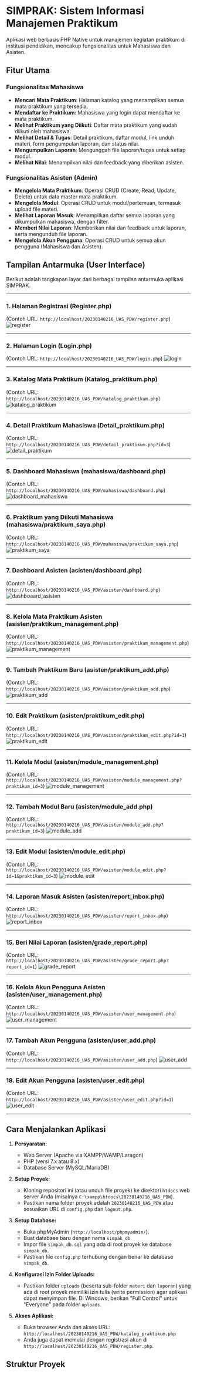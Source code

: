 # SIMPRAK: Sistem Informasi Manajemen Praktikum

Aplikasi web berbasis PHP Native untuk manajemen kegiatan praktikum di institusi pendidikan, mencakup fungsionalitas untuk Mahasiswa dan Asisten.

## Fitur Utama

### Fungsionalitas Mahasiswa

* **Mencari Mata Praktikum**: Halaman katalog yang menampilkan semua mata praktikum yang tersedia.
* **Mendaftar ke Praktikum**: Mahasiswa yang login dapat mendaftar ke mata praktikum.
* **Melihat Praktikum yang Diikuti**: Daftar mata praktikum yang sudah diikuti oleh mahasiswa.
* **Melihat Detail & Tugas**: Detail praktikum, daftar modul, link unduh materi, form pengumpulan laporan, dan status nilai.
* **Mengumpulkan Laporan**: Mengunggah file laporan/tugas untuk setiap modul.
* **Melihat Nilai**: Menampilkan nilai dan feedback yang diberikan asisten.

### Fungsionalitas Asisten (Admin)

* **Mengelola Mata Praktikum**: Operasi CRUD (Create, Read, Update, Delete) untuk data master mata praktikum.
* **Mengelola Modul**: Operasi CRUD untuk modul/pertemuan, termasuk upload file materi.
* **Melihat Laporan Masuk**: Menampilkan daftar semua laporan yang dikumpulkan mahasiswa, dengan filter.
* **Memberi Nilai Laporan**: Memberikan nilai dan feedback untuk laporan, serta mengunduh file laporan.
* **Mengelola Akun Pengguna**: Operasi CRUD untuk semua akun pengguna (Mahasiswa dan Asisten).

## Tampilan Antarmuka (User Interface)

Berikut adalah tangkapan layar dari berbagai tampilan antarmuka aplikasi SIMPRAK.

---

### 1. Halaman Registrasi (Register.php)
(Contoh URL: `http://localhost/20230140216_UAS_PDW/register.php`)
![register](https://github.com/user-attachments/assets/e85942bf-2689-4650-84ce-dfdeb149f4cc)


---

### 2. Halaman Login (Login.php)
(Contoh URL: `http://localhost/20230140216_UAS_PDW/login.php`)
![login](https://github.com/user-attachments/assets/9591a2df-3e0f-49e9-a27b-14ef88f3d402)

---

### 3. Katalog Mata Praktikum (Katalog_praktikum.php)
(Contoh URL: `http://localhost/20230140216_UAS_PDW/katalog_praktikum.php`)
![katalog_praktikum](https://github.com/user-attachments/assets/c4c4cbe2-8bcc-4777-b384-a22133c22677)


---

### 4. Detail Praktikum Mahasiswa (Detail_praktikum.php)
(Contoh URL: `http://localhost/20230140216_UAS_PDW/detail_praktikum.php?id=3`)
![detail_praktikum](https://github.com/user-attachments/assets/05bbd135-6390-4650-a73d-42229ba8ebe1)

---

### 5. Dashboard Mahasiswa (mahasiswa/dashboard.php)
(Contoh URL: `http://localhost/20230140216_UAS_PDW/mahasiswa/dashboard.php`)
![dashboard_mahasiswa](https://github.com/user-attachments/assets/4b62d1d5-818d-4565-85ef-bd6c6c3a9e8d)


---

### 6. Praktikum yang Diikuti Mahasiswa (mahasiswa/praktikum_saya.php)
(Contoh URL: `http://localhost/20230140216_UAS_PDW/mahasiswa/praktikum_saya.php`)
![praktikum_saya](https://github.com/user-attachments/assets/842bb00f-582d-4c3f-b84c-225cc787063f)

---

### 7. Dashboard Asisten (asisten/dashboard.php)
(Contoh URL: `http://localhost/20230140216_UAS_PDW/asisten/dashboard.php`)
![dashboaard_asisten](https://github.com/user-attachments/assets/19083fa6-9cdd-4a06-b297-5c7bf2985b38)


---

### 8. Kelola Mata Praktikum Asisten (asisten/praktikum_management.php)
(Contoh URL: `http://localhost/20230140216_UAS_PDW/asisten/praktikum_management.php`)
![praktikum_management](https://github.com/user-attachments/assets/72f0ac5d-e212-429d-8886-72bf9c52af7f)


---

### 9. Tambah Praktikum Baru (asisten/praktikum_add.php)
(Contoh URL: `http://localhost/20230140216_UAS_PDW/asisten/praktikum_add.php`)
![praktikum_add](https://github.com/user-attachments/assets/7ac10925-261e-4dc2-a36c-86b5fb60a803)


---

### 10. Edit Praktikum (asisten/praktikum_edit.php)
(Contoh URL: `http://localhost/20230140216_UAS_PDW/asisten/praktikum_edit.php?id=1`)
![praktikum_edit](https://github.com/user-attachments/assets/e784df61-3d73-4e18-9a1e-1ac52c17dd49)


---

### 11. Kelola Modul (asisten/module_management.php)
(Contoh URL: `http://localhost/20230140216_UAS_PDW/asisten/module_management.php?praktikum_id=3`)
![module_management](https://github.com/user-attachments/assets/a0d3005b-68ee-47c9-acae-51529d2f4927)


---

### 12. Tambah Modul Baru (asisten/module_add.php)
(Contoh URL: `http://localhost/20230140216_UAS_PDW/asisten/module_add.php?praktikum_id=3`)
![module_add](https://github.com/user-attachments/assets/222a01ba-e575-4601-af61-c567cde54f41)



---

### 13. Edit Modul (asisten/module_edit.php)
(Contoh URL: `http://localhost/20230140216_UAS_PDW/asisten/module_edit.php?id=1&praktikum_id=3`)
![module_edit](https://github.com/user-attachments/assets/168527fa-ddaf-4119-a8df-6c8fd9eff446)


---

### 14. Laporan Masuk Asisten (asisten/report_inbox.php)
(Contoh URL: `http://localhost/20230140216_UAS_PDW/asisten/report_inbox.php`)
![report_inbox](https://github.com/user-attachments/assets/6a82d892-4228-4711-9f83-6913e394c6f5)


---

### 15. Beri Nilai Laporan (asisten/grade_report.php)
(Contoh URL: `http://localhost/20230140216_UAS_PDW/asisten/grade_report.php?report_id=1`)
![grade_report](https://github.com/user-attachments/assets/25fd3635-d3c3-42db-85a1-c87d6c85a64b)


---

### 16. Kelola Akun Pengguna Asisten (asisten/user_management.php)
(Contoh URL: `http://localhost/20230140216_UAS_PDW/asisten/user_management.php`)
![user_management](https://github.com/user-attachments/assets/a4f13831-5a52-4b8d-acae-f9c988ce00d0)


---

### 17. Tambah Akun Pengguna (asisten/user_add.php)
(Contoh URL: `http://localhost/20230140216_UAS_PDW/asisten/user_add.php`)
![user_add](https://github.com/user-attachments/assets/42148073-5652-41fc-a877-0c27a43ed490)


---

### 18. Edit Akun Pengguna (asisten/user_edit.php)
(Contoh URL: `http://localhost/20230140216_UAS_PDW/asisten/user_edit.php?id=1`)
![user_edit](https://github.com/user-attachments/assets/adbb7b32-dc11-4a9c-b91b-c606f1967dfd)


---

## Cara Menjalankan Aplikasi

1.  **Persyaratan:**
    * Web Server (Apache via XAMPP/WAMP/Laragon)
    * PHP (versi 7.x atau 8.x)
    * Database Server (MySQL/MariaDB)

2.  **Setup Proyek:**
    * Kloning repositori ini (atau unduh file proyek) ke direktori `htdocs` web server Anda (misalnya `C:\xampp\htdocs\20230140216_UAS_PDW`).
    * Pastikan nama folder proyek adalah `20230140216_UAS_PDW` atau sesuaikan URL di `config.php` dan `logout.php`.

3.  **Setup Database:**
    * Buka phpMyAdmin (`http://localhost/phpmyadmin/`).
    * Buat database baru dengan nama `simpak_db`.
    * Impor file `simpak_db.sql` yang ada di root proyek ke database `simpak_db`.
    * Pastikan file `config.php` terhubung dengan benar ke database `simpak_db`.

4.  **Konfigurasi Izin Folder Uploads:**
    * Pastikan folder `uploads` (beserta sub-folder `materi` dan `laporan`) yang ada di root proyek memiliki izin tulis (write permission) agar aplikasi dapat menyimpan file. Di Windows, berikan "Full Control" untuk "Everyone" pada folder `uploads`.

5.  **Akses Aplikasi:**
    * Buka browser Anda dan akses URL: `http://localhost/20230140216_UAS_PDW/katalog_praktikum.php`
    * Anda juga dapat memulai dengan registrasi akun di `http://localhost/20230140216_UAS_PDW/register.php`.


## Struktur Proyek
